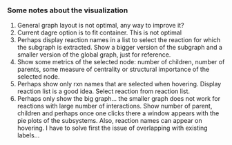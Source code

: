 ### Some notes about the visualization

1. General graph layout is not optimal, any way to improve it?
2. Current dagre option is to fit container. This is not optimal
3. Perhaps display reaction names in a list to select the reaction for which the subgraph is extracted. Show a bigger version of the subgraph and a smaller version of the global graph, just for reference.
4. Show some metrics of the selected node: number of children, number of parents, some measure of centrality or structural importance of the selected node.
5. Perhaps show only rxn names that are selected when hovering. Display reaction list is a good idea. Select reaction from reaction list.
6. Perhaps only show the big graph... the smaller graph does not work for reactions with large number of interactions. Show number of parent, children and perhaps once one clicks there a window appears with the pie plots of the subsystems. Also, reaction names can appear on hovering. I have to solve first the issue of overlapping with existing labels...
